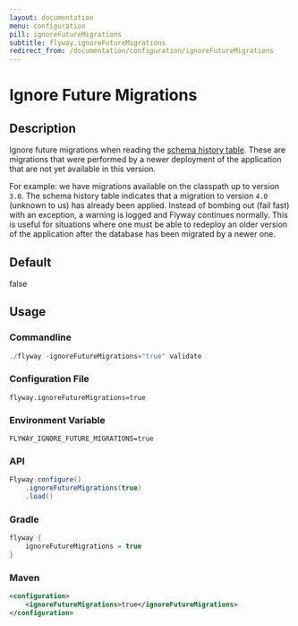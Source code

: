 ```yaml
---
layout: documentation
menu: configuration
pill: ignoreFutureMigrations
subtitle: flyway.ignoreFutureMigrations
redirect_from: /documentation/configuration/ignoreFutureMigrations
---
```


# Ignore Future Migrations

## Description
Ignore future migrations when reading the [schema history table](/documentation/concepts/migrations#schema-history-table). These are migrations that were performed by a newer deployment of the application that are not yet available in this version. 

For example: we have migrations available on the classpath up to version `3.0`. The schema history table indicates that a migration to version `4.0` (unknown to us) has already been applied. Instead of bombing out (fail fast) with an exception, a warning is logged and Flyway continues normally. This is useful for situations where one must be able to redeploy an older version of the application after the database has been migrated by a newer one.

## Default
false

## Usage

### Commandline
```powershell
./flyway -ignoreFutureMigrations="true" validate
```

### Configuration File
```properties
flyway.ignoreFutureMigrations=true
```

### Environment Variable
```properties
FLYWAY_IGNORE_FUTURE_MIGRATIONS=true
```

### API
```java
Flyway.configure()
    .ignoreFutureMigrations(true)
    .load()
```

### Gradle
```groovy
flyway {
    ignoreFutureMigrations = true
}
```

### Maven
```xml
<configuration>
    <ignoreFutureMigrations>true</ignoreFutureMigrations>
</configuration>
```